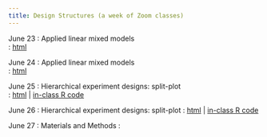 ```yaml
---
title: Design Structures (a week of Zoom classes)    
---
```


June 23 
: Applied linear mixed models  
  : [html](https://stat720.github.io/summer2025/notes/applied-linear-mixed-models-i.html)

June 24 
: Applied linear mixed models  
  : [html](https://stat720.github.io/summer2025/notes/applied-linear-mixed-models-ii.html)

June 25 
: Hierarchical experiment designs: split-plot  
  : [html](https://stat720.github.io/summer2025/notes/practice-hierarchical-multilevel-designs.html) | [in-class R code](../scripts/06252025_splitplot_inclass.Rmd)

June 26 
: Hierarchical experiment designs: split-plot 
  : [html](https://stat720.github.io/summer2025/notes/more-practice-hierarchical-multilevel-designs.html) | [in-class R code](#)

June 27
: Materials and Methods 
  : [](#)
